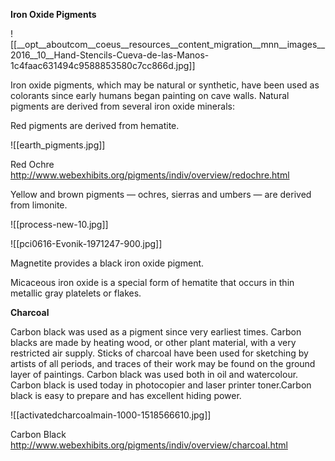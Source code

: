 **Iron Oxide Pigments**

![[__opt__aboutcom__coeus__resources__content_migration__mnn__images__2016__10__Hand-Stencils-Cueva-de-las-Manos-1c4faac631494c9588853580c7cc866d.jpg]]

Iron oxide pigments, which may be natural or synthetic, have been used as colorants since early humans began painting on cave walls. Natural pigments are derived from several iron oxide minerals: 

Red pigments are derived from hematite. 

![[earth_pigments.jpg]]

Red Ochre
http://www.webexhibits.org/pigments/indiv/overview/redochre.html

Yellow and brown pigments — ochres, sierras and umbers — are derived from limonite. 

![[process-new-10.jpg]]

![[pci0616-Evonik-1971247-900.jpg]]

Magnetite provides a black iron oxide pigment. 

Micaceous iron oxide is a special form of hematite that occurs in thin metallic gray platelets or flakes.


**Charcoal**

Carbon black was used as a pigment since very earliest times.  Carbon blacks are made by heating wood, or other plant material, with a very restricted air supply. Sticks of charcoal have been used for sketching by artists of all periods, and traces of their work may be found on the ground layer of paintings. Carbon black was used both in oil and watercolour. Carbon black is used today in photocopier and laser printer toner.Carbon black is easy to prepare and has excellent hiding power.

![[activatedcharcoalmain-1000-1518566610.jpg]]

Carbon Black
http://www.webexhibits.org/pigments/indiv/overview/charcoal.html

